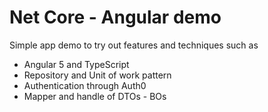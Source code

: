 # Net Core - Angular demo

Simple app demo to try out features and techniques such as
* Angular 5 and TypeScript
* Repository and Unit of work pattern
* Authentication through Auth0
* Mapper and handle of DTOs - BOs